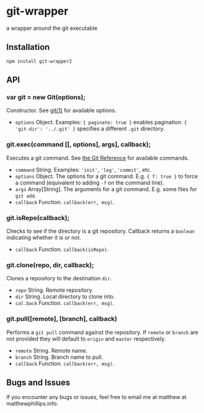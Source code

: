 git-wrapper
===========

a wrapper around the git executable

## Installation

    npm install git-wrapper2

## API

### var git = new Git(options);

Constructor. See [git(1)](http://git-scm.com/docs/git) for available options.

  * `options` Object. Examples: `{ paginate: true }` enables pagination.
    `{ 'git-dir': '../.git' }` specifies a different `.git` directory.

### git.exec(command [[, options], args], callback);

Executes a git command. See [the Git Reference](http://git-scm.com/docs/) for
available commands.

  * `command`   String.         Examples: `'init'`, `'log'`, `'commit'`, etc.
  * `options`   Object.         The options for a git command. E.g.
                                `{ f: true }` to force a command (equivalent
                                to adding `-f` on the command line).
  * `args`      Array[String].  The arguments for a git command. E.g. some
                                files for `git add`.
  * `callback`  Function.       `callback(err, msg)`.

### git.isRepo(callback);

Checks to see if the directory is a git repository. Callback returns a `boolean` indicating whether it is or not.

  * `callback` Function.        `callback(isRepo)`.

### git.clone(repo, dir, callback);

Clones a repository to the destination `dir`.

  * `repo`     String.          Remote repository.
  * `dir`      String.          Local directory to clone into.
  * `cal.back` Function.        `callback(err, msg)`.

### git.pull([remote], [branch], callback)

Performs a `git pull` command against the repository. If `remote` or `branch` are not provided they will default to `origin` and `master` respectively.

  * `remote`   String.          Remote name.
  * `branch`   String.          Branch name to pull.
  * `callback` Function.        `callback(err, msg)`.

## Bugs and Issues

If you encounter any bugs or issues, feel free to email me at matthew at matthewphillips.info.
